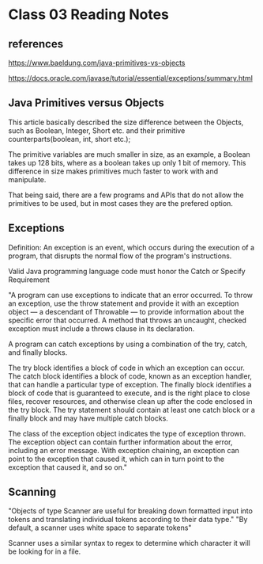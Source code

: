 # Class 03 Reading Notes 

## references
https://www.baeldung.com/java-primitives-vs-objects

https://docs.oracle.com/javase/tutorial/essential/exceptions/summary.html


## Java Primitives versus Objects

This article basically described the size difference between the Objects, such as Boolean, Integer, Short etc. and their primitive counterparts(boolean, int, short etc.);

The primitive variables are much smaller in size, as an example, a Boolean takes up 128 bits, where as a boolean takes up only 1 bit of memory. This difference in size makes primitives much faster to work with and manipulate. 

That being said, there are a few programs and APIs that do not allow the primitives to be used, but in most cases they are the prefered option. 

## Exceptions 

Definition: An exception is an event, which occurs during the execution of a program, that disrupts the normal flow of the program's instructions.

Valid Java programming language code must honor the Catch or Specify Requirement

"A program can use exceptions to indicate that an error occurred. To throw an exception, use the throw statement and provide it with an exception object — a descendant of Throwable — to provide information about the specific error that occurred. A method that throws an uncaught, checked exception must include a throws clause in its declaration.

A program can catch exceptions by using a combination of the try, catch, and finally blocks.

The try block identifies a block of code in which an exception can occur.
The catch block identifies a block of code, known as an exception handler, that can handle a particular type of exception.
The finally block identifies a block of code that is guaranteed to execute, and is the right place to close files, recover resources, and otherwise clean up after the code enclosed in the try block.
The try statement should contain at least one catch block or a finally block and may have multiple catch blocks.

The class of the exception object indicates the type of exception thrown. The exception object can contain further information about the error, including an error message. With exception chaining, an exception can point to the exception that caused it, which can in turn point to the exception that caused it, and so on."

## Scanning 

"Objects of type Scanner are useful for breaking down formatted input into tokens and translating individual tokens according to their data type."
"By default, a scanner uses white space to separate tokens"

Scanner uses a similar syntax to regex to determine which character it will be looking for in a file. 